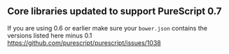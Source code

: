 ## Core libraries updated to support PureScript 0.7

If you are using 0.6 or earlier make sure your `bower.json` contains the versions listed here minus 0.1 https://github.com/purescript/purescript/issues/1038